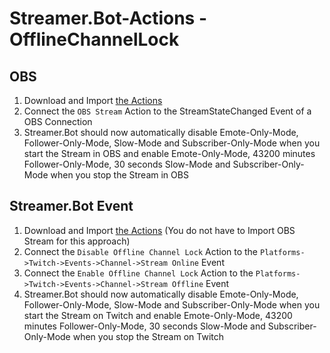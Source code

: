 # Streamer.Bot-Actions - OfflineChannelLock

## OBS

1. Download and Import [the Actions](OfflineChannelLock.sb)
2. Connect the `OBS Stream` Action to the StreamStateChanged Event of a OBS Connection
3. Streamer.Bot should now automatically disable Emote-Only-Mode, Follower-Only-Mode, Slow-Mode and Subscriber-Only-Mode when you start the Stream in OBS and enable Emote-Only-Mode, 43200 minutes Follower-Only-Mode, 30 seconds Slow-Mode and Subscriber-Only-Mode when you stop the Stream in OBS

## Streamer.Bot Event

1. Download and Import [the Actions](OfflineChannelLock.sb) (You do not have to Import OBS Stream for this approach)
2. Connect the `Disable Offline Channel Lock` Action to the `Platforms->Twitch->Events->Channel->Stream Online` Event
3. Connect the `Enable Offline Channel Lock` Action to the `Platforms->Twitch->Events->Channel->Stream Offline` Event
4. Streamer.Bot should now automatically disable Emote-Only-Mode, Follower-Only-Mode, Slow-Mode and Subscriber-Only-Mode when you start the Stream on Twitch and enable Emote-Only-Mode, 43200 minutes Follower-Only-Mode, 30 seconds Slow-Mode and Subscriber-Only-Mode when you stop the Stream on Twitch
